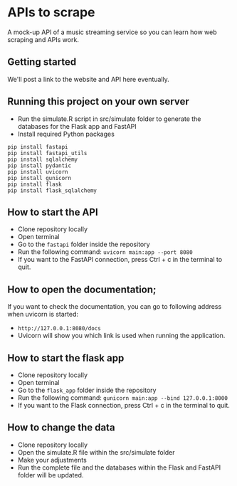 # APIs to scrape

A mock-up API of a music streaming service so you can learn how web scraping and APIs work.

## Getting started

We'll post a link to the website and API here eventually.

## Running this project on your own server

- Run the simulate.R script in src/simulate folder to generate the databases for the Flask app and FastAPI
- Install required Python packages

```
pip install fastapi
pip install fastapi_utils
pip install sqlalchemy
pip install pydantic
pip install uvicorn
pip install gunicorn
pip install flask
pip install flask_sqlalchemy
```

## How to start the API
- Clone repository locally
- Open terminal
- Go to the `fastapi` folder inside the repository
- Run the following command: `uvicorn main:app --port 8080`
- If you want to the FastAPI connection, press Ctrl + c in the terminal to quit.

## How to open the documentation;
If you want to check the documentation, you can go to following address when uvicorn is started: 
- `http://127.0.0.1:8080/docs`
- Uvicorn will show you which link is used when running the application.

## How to start the flask app
- Clone repository locally
- Open terminal
- Go to the `flask_app` folder inside the repository
- Run the following command: `gunicorn main:app --bind 127.0.0.1:8000`
- If you want to the Flask connection, press Ctrl + c in the terminal to quit.

## How to change the data
- Clone repository locally
- Open the simulate.R file within the src/simulate folder
- Make your adjustments
- Run the complete file and the databases within the Flask and FastAPI folder will be updated.

